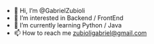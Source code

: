 - 👋 Hi, I’m @GabrielZubioli
- 👀 I’m interested in Backend / FrontEnd
- 🌱 I’m currently learning Python / Java
- 📫 How to reach me zubioligabriel@gmail.com

<!---
GabrielZubioli/GabrielZubioli is a ✨ special ✨ repository because its `README.md` (this file) appears on your GitHub profile.
You can click the Preview link to take a look at your changes.
--->
